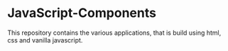 # JavaScript-Components
This repository contains the various applications, that is build using html, css and vanilla javascript.
